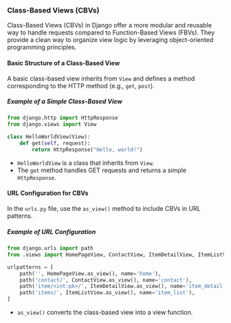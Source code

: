 ### Class-Based Views (CBVs)

Class-Based Views (CBVs) in Django offer a more modular and reusable way to handle requests compared to Function-Based Views (FBVs). They provide a clean way to organize view logic by leveraging object-oriented programming principles.

#### Basic Structure of a Class-Based View

A basic class-based view inherits from `View` and defines a method corresponding to the HTTP method (e.g., `get`, `post`).

##### Example of a Simple Class-Based View

```python
from django.http import HttpResponse
from django.views import View

class HelloWorldView(View):
    def get(self, request):
        return HttpResponse("Hello, world!")
```

- `HelloWorldView` is a class that inherits from `View`.
- The `get` method handles GET requests and returns a simple `HttpResponse`.

#### URL Configuration for CBVs

In the `urls.py` file, use the `as_view()` method to include CBVs in URL patterns.

##### Example of URL Configuration

```python
from django.urls import path
from .views import HomePageView, ContactView, ItemDetailView, ItemListView

urlpatterns = [
    path('', HomePageView.as_view(), name='home'),
    path('contact/', ContactView.as_view(), name='contact'),
    path('item/<int:pk>/', ItemDetailView.as_view(), name='item_detail'),
    path('items/', ItemListView.as_view(), name='item_list'),
]
```

- `as_view()` converts the class-based view into a view function.
